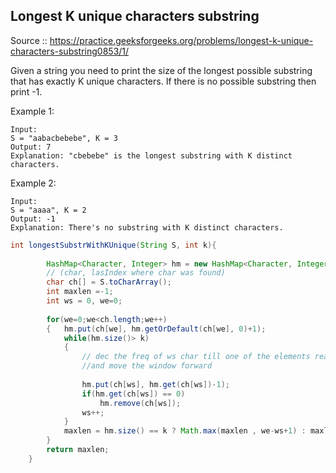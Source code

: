 ## Longest K unique characters substring 

Source :: https://practice.geeksforgeeks.org/problems/longest-k-unique-characters-substring0853/1/

Given a string you need to print the size of the longest possible substring that has exactly K unique characters. 
If there is no possible substring then print -1.

Example 1:
```
Input:
S = "aabacbebebe", K = 3
Output: 7
Explanation: "cbebebe" is the longest substring with K distinct characters.
```

Example 2:
```
Input: 
S = "aaaa", K = 2
Output: -1
Explanation: There's no substring with K distinct characters.
```


```java
int longestSubstrWithKUnique(String S, int k){
     
        HashMap<Character, Integer> hm = new HashMap<Character, Integer>();
        // (char, lasIndex where char was found)
        char ch[] = S.toCharArray();
        int maxlen =-1;
        int ws = 0, we=0;
       
        for(we=0;we<ch.length;we++) 
        {	hm.put(ch[we], hm.getOrDefault(ch[we], 0)+1); 
        	while(hm.size()> k) 
        	{
        	    // dec the freq of ws char till one of the elements reaches a 0 frequency
        	    //and move the window forward
        	    
        		hm.put(ch[ws], hm.get(ch[ws])-1);
        		if(hm.get(ch[ws]) == 0)
        			hm.remove(ch[ws]);
        		ws++;
        	}
        	maxlen = hm.size() == k ? Math.max(maxlen , we-ws+1) : maxlen ;
        }
        return maxlen;
    }
```